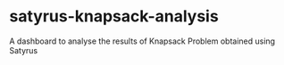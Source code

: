 # satyrus-knapsack-analysis
 A dashboard to analyse the results of Knapsack Problem obtained using Satyrus
